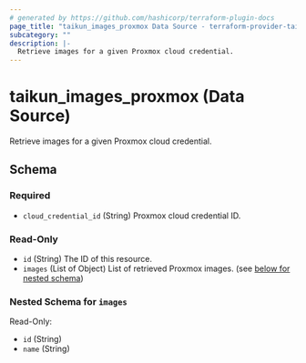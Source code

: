 ```yaml
---
# generated by https://github.com/hashicorp/terraform-plugin-docs
page_title: "taikun_images_proxmox Data Source - terraform-provider-taikun"
subcategory: ""
description: |-
  Retrieve images for a given Proxmox cloud credential.
---
```


# taikun_images_proxmox (Data Source)

Retrieve images for a given Proxmox cloud credential.



<!-- schema generated by tfplugindocs -->
## Schema

### Required

- `cloud_credential_id` (String) Proxmox cloud credential ID.

### Read-Only

- `id` (String) The ID of this resource.
- `images` (List of Object) List of retrieved Proxmox images. (see [below for nested schema](#nestedatt--images))

<a id="nestedatt--images"></a>
### Nested Schema for `images`

Read-Only:

- `id` (String)
- `name` (String)
